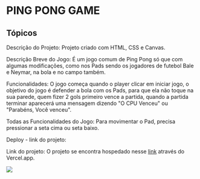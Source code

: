 # PING PONG GAME

## Tópicos

Descrição do Projeto:
Projeto criado com HTML, CSS e Canvas.

Descrição Breve do Jogo:
É um jogo comum de Ping Pong só que com algumas modificações, como nos Pads sendo os jogadores de futebol Bale e Neymar, na bola e no campo também.

Funcionalidades:
O jogo começa quando o player clicar em iniciar jogo, o objetivo do jogo é defender a bola com os Pads, para que ela não toque na sua parede, quem fizer 2 gols primeiro vence a partida, quando a partida terminar aparecerá uma mensagem dizendo "O CPU Venceu" ou "Parabéns, Você venceu".

Todas as Funcionalidades do Jogo:
Para movimentar o Pad, precisa pressionar a seta cima ou seta baixo.

Deploy - link do projeto:

Link do projeto: O projeto se encontra hospedado nesse [link](https://ping-pong-santos-git-main-williams-projects-e9055a33.vercel.app/) através do Vercel.app.

<img src="assets/campo2.avif">
